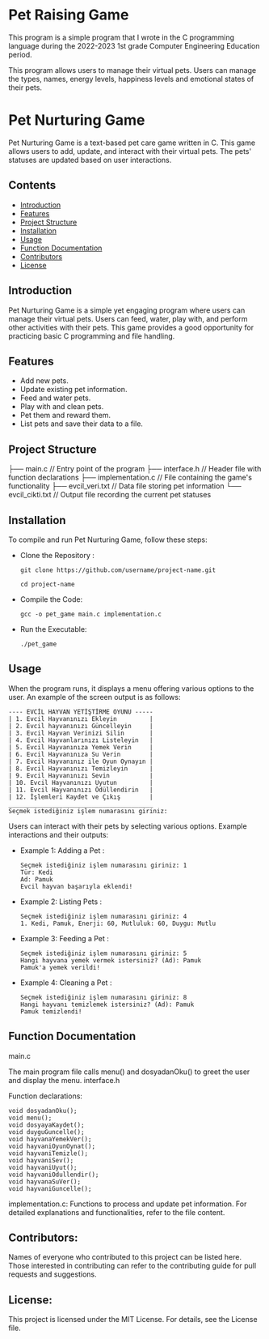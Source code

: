 # Pet Raising Game

This program is a simple program that I wrote in the C programming language during the 2022-2023 1st grade Computer Engineering Education period.

This program allows users to manage their virtual pets. Users can manage the types, names, energy levels, happiness levels and emotional states of their pets.

# Pet Nurturing Game

Pet Nurturing Game is a text-based pet care game written in C. This game allows users to add, update, and interact with their virtual pets. The pets' statuses are updated based on user interactions.

## Contents

- [Introduction](#introduction)
- [Features](#features)
- [Project Structure](#project-structure)
- [Installation](#installation)
- [Usage](#usage)
- [Function Documentation](#function-documentation)
- [Contributors](#contributors)
- [License](#license)

## Introduction

Pet Nurturing Game is a simple yet engaging program where users can manage their virtual pets. Users can feed, water, play with, and perform other activities with their pets. This game provides a good opportunity for practicing basic C programming and file handling.

## Features

- Add new pets.
- Update existing pet information.
- Feed and water pets.
- Play with and clean pets.
- Pet them and reward them.
- List pets and save their data to a file.

## Project Structure
├── main.c            // Entry point of the program
├── interface.h       // Header file with function declarations
├── implementation.c  // File containing the game's functionality
├── evcil_veri.txt    // Data file storing pet information
└── evcil_cikti.txt   // Output file recording the current pet statuses

## Installation

To compile and run Pet Nurturing Game, follow these steps:

- Clone the Repository :

      git clone https://github.com/username/project-name.git

      cd project-name

- Compile the Code:

      gcc -o pet_game main.c implementation.c

- Run the Executable:

      ./pet_game

## Usage

When the program runs, it displays a menu offering various options to the user. An example of the screen output is as follows:

    ---- EVCİL HAYVAN YETİŞTİRME OYUNU -----
    | 1. Evcil Hayvanınızı Ekleyin         |
    | 2. Evcil hayvanınızı Güncelleyin     |
    | 3. Evcil Hayvan Verinizi Silin       |
    | 4. Evcil Hayvanlarınızı Listeleyin   |
    | 5. Evcil Hayvanınıza Yemek Verin     |
    | 6. Evcil Hayvanınıza Su Verin        |
    | 7. Evcil Hayvanınız ile Oyun Oynayın |
    | 8. Evcil Hayvanınızı Temizleyin      |
    | 9. Evcil Hayvanınızı Sevin           |
    | 10. Evcil Hayvanınızı Uyutun         |
    | 11. Evcil Hayvanınızı Ödüllendirin   |
    | 12. İşlemleri Kaydet ve Çıkış        |
    ________________________________________
    Seçmek istediğiniz işlem numarasını giriniz: 

Users can interact with their pets by selecting various options. Example interactions and their outputs:

- Example 1: Adding a Pet :

      Seçmek istediğiniz işlem numarasını giriniz: 1
      Tür: Kedi
      Ad: Pamuk
      Evcil hayvan başarıyla eklendi!

- Example 2: Listing Pets :

      Seçmek istediğiniz işlem numarasını giriniz: 4
      1. Kedi, Pamuk, Enerji: 60, Mutluluk: 60, Duygu: Mutlu

- Example 3: Feeding a Pet :
  
      Seçmek istediğiniz işlem numarasını giriniz: 5
      Hangi hayvana yemek vermek istersiniz? (Ad): Pamuk
      Pamuk'a yemek verildi!

- Example 4: Cleaning a Pet :

      Seçmek istediğiniz işlem numarasını giriniz: 8
      Hangi hayvanı temizlemek istersiniz? (Ad): Pamuk
      Pamuk temizlendi!

## Function Documentation
main.c

The main program file calls menu() and dosyadanOku() to greet the user and display the menu.
interface.h

Function declarations:

    void dosyadanOku();
    void menu();
    void dosyayaKaydet();
    void duyguGuncelle();
    void hayvanaYemekVer();
    void hayvaniOyunOynat();
    void hayvaniTemizle();
    void hayvaniSev();
    void hayvaniUyut();
    void hayvaniOdullendir();
    void hayvanaSuVer();
    void hayvaniGuncelle();

implementation.c:
Functions to process and update pet information. For detailed explanations and functionalities, refer to the file content.

## Contributors:
Names of everyone who contributed to this project can be listed here. Those interested in contributing can refer to the contributing guide for pull requests and suggestions.

## License:
This project is licensed under the MIT License. For details, see the License file.

